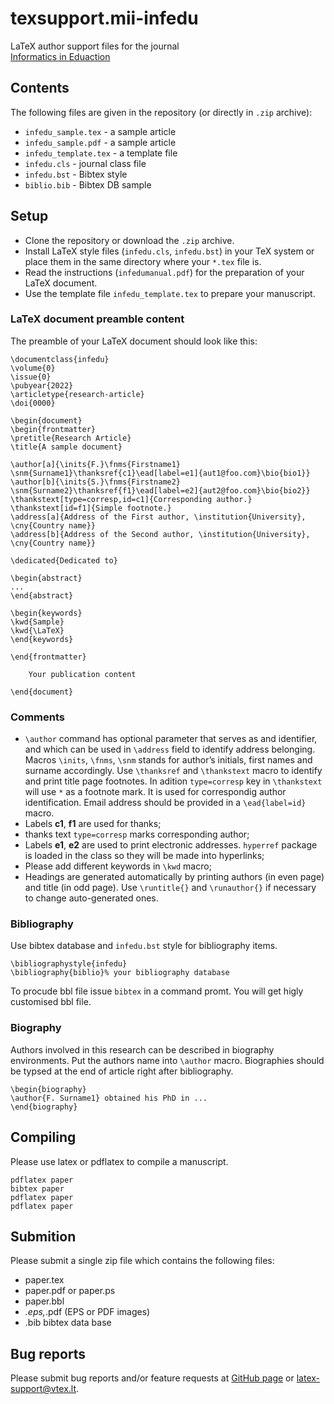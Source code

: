 # texsupport.mii-infedu

LaTeX author support files for the journal  
[Informatics in Eduaction](https://infedu.vu.lt/journal/INFEDU)


## Contents

The following files are given in the repository (or directly in `.zip` archive):

- `infedu_sample.tex` - a sample article
- `infedu_sample.pdf` - a sample article
- `infedu_template.tex` - a template file
- `infedu.cls` - journal class file
- `infedu.bst` - Bibtex style
- `biblio.bib` - Bibtex DB sample

## Setup

-   Clone the repository or download the `.zip` archive.
-   Install LaTeX style files (`infedu.cls`, `infedu.bst`) 
    in your TeX system or place them in the same directory where your `*.tex` file is.
-   Read the instructions (`infedumanual.pdf`) for the preparation of your LaTeX document.
-   Use the template file `infedu_template.tex` to prepare your manuscript.

### LaTeX document preamble content

The preamble of your LaTeX document should look like this:

```
\documentclass{infedu}
\volume{0}
\issue{0}
\pubyear{2022}
\articletype{research-article}
\doi{0000}

\begin{document}
\begin{frontmatter}
\pretitle{Research Article}
\title{A sample document}

\author[a]{\inits{F.}\fnms{Firstname1} \snm{Surname1}\thanksref{c1}\ead[label=e1]{aut1@foo.com}\bio{bio1}}
\author[b]{\inits{S.}\fnms{Firstname2} \snm{Surname2}\thanksref{f1}\ead[label=e2]{aut2@foo.com}\bio{bio2}}
\thankstext[type=corresp,id=c1]{Corresponding author.}
\thankstext[id=f1]{Simple footnote.}
\address[a]{Address of the First author, \institution{University}, \cny{Country name}}
\address[b]{Address of the Second author, \institution{University}, \cny{Country name}}

\dedicated{Dedicated to}

\begin{abstract}
...
\end{abstract}

\begin{keywords}
\kwd{Sample}
\kwd{\LaTeX}
\end{keywords}

\end{frontmatter}

    Your publication content

\end{document}
```

### Comments

* `\author` command has optional parameter that serves as and identifier, and which can be used in
`\address` field to identify address belonging. Macros `\inits`, `\fnms`, `\snm` stands for author’s initials,
first names and surname accordingly. Use `\thanksref` and `\thankstext` macro to identify
and print title page footnotes. In adition `type=corresp` key in `\thankstext` will use `*` as a
footnote mark. It is used for correspondig author identification. Email address should be provided in a
`\ead{label=id}` macro.
* Labels **c1**, **f1** are used for thanks;
* thanks text `type=corresp` marks corresponding author;
* Labels **e1**, **e2** are used to print electronic addresses.
`hyperref` package is loaded in the class so they will be made into hyperlinks;
* Please add different keywords in `\kwd` macro;
* Headings are generated automatically by printing authors (in even page) and title (in odd page). Use
`\runtitle{}` and `\runauthor{}` if necessary to change auto-generated ones.

### Bibliography
Use bibtex database and `infedu.bst` style for bibliography items.
```
\bibliographystyle{infedu}
\bibliography{biblio}% your bibliography database
```
To procude bbl file issue `bibtex` in a command promt.
You will get higly customised bbl file.

### Biography
Authors involved in this research can be described in biography environments. Put the authors name
into `\author` macro. Biographies should be typsed at the end of article right after bibliography.
```
\begin{biography}
\author{F. Surname1} obtained his PhD in ...
\end{biography}
```
## Compiling
Please use latex or pdflatex to compile a manuscript.
```
pdflatex paper
bibtex paper
pdflatex paper
pdflatex paper
```

## Submition
Please submit a single zip file which contains the following files:
* paper.tex
* paper.pdf or paper.ps
* paper.bbl
* *.eps,*.pdf (EPS or PDF images)
* <your-file>.bib bibtex data base

## Bug reports

Please submit bug reports and/or feature requests
at [GitHub page](https://github.com/vtex-soft/texsupport.mii-infedu/issues) or 
[latex-support@vtex.lt](mailto:latex-support@vtex.lt).

